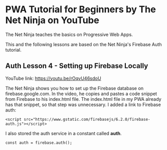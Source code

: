 # PWA Tutorial for Beginners by The Net Ninja on YouTube

The Net Ninja teaches the basics on Progressive Web Apps.

This and the following lessons are based on the Net Ninja's Firebase Auth tutorial.

## Auth Lesson 4 - Setting up Firebase Locally

YouTube link: https://youtu.be/rOqvU46sdoU

The Net Ninja shows you how to set up the Firebase database on firebase.google.com. In the video, he copies and pastes a code snippet from Firebase to his index.html file. The index.html file in my PWA already has that snippet, so that step was unnecessary. I added a link to Firebase auth:

`<script src="https://www.gstatic.com/firebasejs/6.2.0/firebase-auth.js"></script>`

I also stored the auth service in a constant called __auth__.

`const auth = firebase.auth();`
